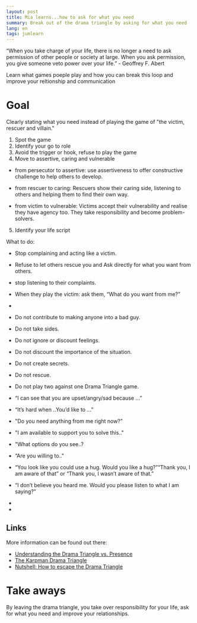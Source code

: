 ```yaml
---
layout: post
title: Mia learns...how to ask for what you need
summary: Break out of the drama triangle by asking for what you need
lang: en
tags: jumlearn
---
```


<div class="message">
“When you take charge of your life, there is no longer a need to ask permission of other people or society at large. When you ask permission, you give someone veto power over your life.” - Geoffrey F. Abert
</div>

Learn what games poeple play and how you can break this loop and improve your reltionship and communication

# Goal
Clearly stating what you need instead of playing the game of "the victim, rescuer and villain."

1. Spot the game
2. Identify your go to role
3. Avoid the trigger or hook, refuse to play the game
4. Move to assertive, caring and vulnerable 

- from persecutor to assertive: use assertiveness to offer constructive challenge to help others to develop. 

- from rescuer to caring: Rescuers show their caring side, listening to others and helping them to find their own way. 

- from victim to vulnerable: Victims accept their vulnerability and realise they have agency too. They take responsibility and become problem-solvers. 

5. Identify your life script


What to do:
- Stop complaining and acting like a victim. 
- Refuse to let others rescue you and Ask directly for what you want from others. 
- stop listening to their complaints. 
- When they play the victim: ask them, “What do you want from me?”
- 
- Do not contribute to making anyone into a bad guy.
- Do not take sides.
- Do not ignore or discount feelings.
- Do not discount the importance of the situation.
- Do not create secrets.
- Do not rescue.
- Do not play two against one Drama Triangle game.


- “I can see that you are upset/angry/sad because ...” 
- “It’s hard when ..You’d like to ...”
- "Do you need anything from me right now?”
- "I am available to support you to solve this.."
- "What options do you see..?

- “Are you willing to.."
- “You look like you could use a hug. Would you like a hug?”“Thank you, I am aware of that” or “Thank you, I wasn’t aware of that.”
- “I don’t believe you heard me. Would you please listen to what I am saying?"
- 
- 
## Links

More information can be found out there:

* [Understanding the Drama Triangle vs. Presence](https://youtu.be/ovrVv_RlCMw)
* [The Karpman Drama Triangle ](https://youtu.be/r0b5oCWSBqU)
*  [Nutshell: How to escape the Drama Triangle](https://www.changeboard.com/article-details/17186/nutshell-how-to-escape-the-drama-triangle/)


# Take aways
By leaving the drama triangle, you take over responsibility for your life, ask for what you need and improve your relationships.

